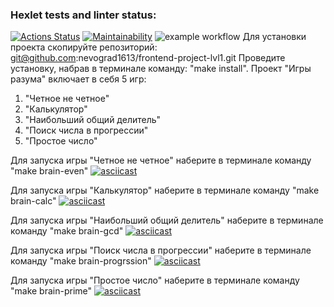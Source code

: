 ### Hexlet tests and linter status:
[![Actions Status](https://github.com/nevograd1613/frontend-project-lvl1/workflows/hexlet-check/badge.svg)](https://github.com/nevograd1613/frontend-project-lvl1/actions)
[![Maintainability](https://api.codeclimate.com/v1/badges/cd4771e438ab221c72b3/maintainability)](https://codeclimate.com/github/nevograd1613/frontend-project-lvl1/maintainability)
![example workflow](https://github.com/nevograd1613/frontend-project-lvl1/actions/workflows/github-actions-demo.yml/badge.svg)
Для установки проекта скопируйте репозиторий: git@github.com:nevograd1613/frontend-project-lvl1.git
Проведите установку, набрав в терминале команду: "make install".
Проект "Игры разума" включает в себя 5 игр:
1. "Четное не четное"
2. "Калькулятор"
3. "Наибольший общий делитель"
4. "Поиск числа в прогрессии"
5. "Простое число"


Для запуска игры "Четное не четное" наберите в терминале команду "make brain-even"
[![asciicast](https://asciinema.org/a/vTIEc9cmPoeRV4NRwFg0jZIUw.svg)](https://asciinema.org/a/vTIEc9cmPoeRV4NRwFg0jZIUw)


Для запуска игры "Калькулятор" наберите в терминале команду "make brain-calc"
[![asciicast](https://asciinema.org/a/V0POBI3wjQPaCFzxD1O6LOw1n.svg)](https://asciinema.org/a/V0POBI3wjQPaCFzxD1O6LOw1n)

Для запуска игры "Наибольший общий делитель" наберите в терминале команду "make brain-gcd"
[![asciicast](https://asciinema.org/a/vZmEujUh1uWnLwJmeTe2ad2lR.svg)](https://asciinema.org/a/vZmEujUh1uWnLwJmeTe2ad2lR)

Для запуска игры "Поиск числа в прогрессии" наберите в терминале команду "make brain-progrssion"
[![asciicast](https://asciinema.org/a/mtQzUOtDgt6Cpgtqpiq24Bgma.svg)](https://asciinema.org/a/mtQzUOtDgt6Cpgtqpiq24Bgma)

Для запуска игры "Простое число" наберите в терминале команду "make brain-prime"
[![asciicast](https://asciinema.org/a/m7McvciVnYnhvvAKlS4kEe2Nv.svg)](https://asciinema.org/a/m7McvciVnYnhvvAKlS4kEe2Nv)
